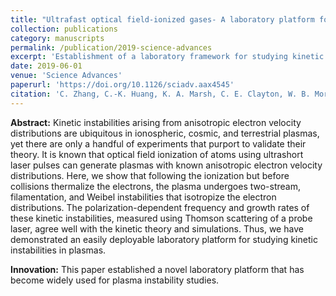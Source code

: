 ```yaml
---
title: "Ultrafast optical field-ionized gases- A laboratory platform for studying kinetic plasma instabilities"
collection: publications
category: manuscripts
permalink: /publication/2019-science-advances
excerpt: 'Establishment of a laboratory framework for studying kinetic plasma instabilities using ultrafast optical field-ionized gases.'
date: 2019-06-01
venue: 'Science Advances'
paperurl: 'https://doi.org/10.1126/sciadv.aax4545'
citation: 'C. Zhang, C.-K. Huang, K. A. Marsh, C. E. Clayton, W. B. Mori et al., "Ultrafast optical field-ionized gases- A laboratory platform for studying kinetic plasma instabilities," <i>Sci. Advances</i> 5(6), eaax4545 (2019).'
---
```


**Abstract:** Kinetic instabilities arising from anisotropic electron velocity distributions are ubiquitous in ionospheric, cosmic, and terrestrial plasmas, yet there are only a handful of experiments that purport to validate their theory. It is known that optical field ionization of atoms using ultrashort laser pulses can generate plasmas with known anisotropic electron velocity distributions. Here, we show that following the ionization but before collisions thermalize the electrons, the plasma undergoes two-stream, filamentation, and Weibel instabilities that isotropize the electron distributions. The polarization-dependent frequency and growth rates of these kinetic instabilities, measured using Thomson scattering of a probe laser, agree well with the kinetic theory and simulations. Thus, we have demonstrated an easily deployable laboratory platform for studying kinetic instabilities in plasmas.

**Innovation:** This paper established a novel laboratory platform that has become widely used for plasma instability studies.
